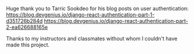 Huge thank you to Tarric Sookdeo for his blog posts on user authentication:
https://blog.devgenius.io/django-react-authentication-part-1-d351726b284d
https://blog.devgenius.io/django-react-authentication-part-2-ea626688165e

Thanks to my instructors and classmates without whom I couldn't have made this project.
